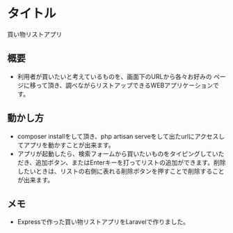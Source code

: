 # タイトル
買い物リストアプリ

## 概要
- 利用者が買いたいと考えているものを、画面下のURLから各々お好みの
ページに移って頂き、調べながらリストアップできるWEBアプリケーションです。

## 動かし方
- composer installをして頂き、php artisan serveをして出たurlにアクセスしてアプリを動かすことが出来ます。
- アプリが起動したら、検索フォームから買いたいものをタイピングしていただき、追加ボタン、またはEnterキーを打ってリストの追加ができます。削除したいときは、リストの右側に表れる削除ボタンを押すことで削除することが出来ます。

## メモ
- Expressで作った買い物リストアプリをLaravelで作りました。